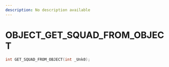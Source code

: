 ```yaml
---
description: No description available 
---
```


# OBJECT\_GET_SQUAD_FROM_OBJECT

```cpp
int GET_SQUAD_FROM_OBJECT(int _Unk0);
```